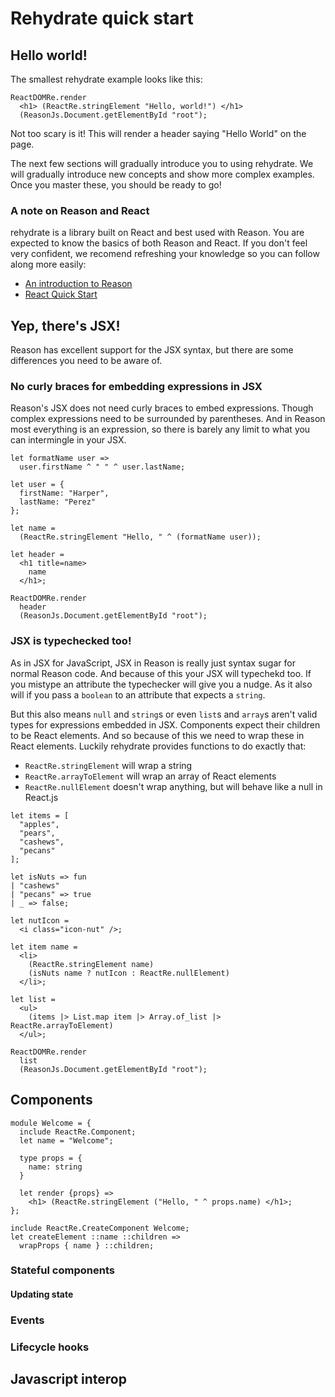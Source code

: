 
# Rehydrate quick start

## Hello world!

The smallest rehydrate example looks like this:

```reason
ReactDOMRe.render
  <h1> (ReactRe.stringElement "Hello, world!") </h1>
  (ReasonJs.Document.getElementById "root");
```

Not too scary is it! This will render a header saying "Hello World" on the page.

The next few sections will gradually introduce you to using rehydrate. We will gradually introduce new concepts and show more complex examples. Once you master these, you should be ready to go!

### A note on Reason and React

rehydrate is a library built on React and best used with Reason. You are expected to know the basics of both Reason and React. If you don't feel very confident, we recomend refreshing your knowledge so you can follow along more easily:
* [An introduction to Reason](https://kennetpostigo.gitbooks.io/an-introduction-to-reason/content/)
* [React Quick Start](https://facebook.github.io/react/docs/hello-world.html)


## Yep, there's JSX!

Reason has excellent support for the JSX syntax, but there are some differences you need to be aware of.


### No curly braces for embedding expressions in JSX

Reason's JSX does not need curly braces to embed expressions. Though complex expressions need to be surrounded by parentheses. And in Reason most everything is an expression, so there is barely any limit to what you can intermingle in your JSX.

```reason
let formatName user =>
  user.firstName ^ " " ^ user.lastName;

let user = {
  firstName: "Harper",
  lastName: "Perez"
};

let name =
  (ReactRe.stringElement "Hello, " ^ (formatName user));

let header =
  <h1 title=name>
    name
  </h1>;

ReactDOMRe.render
  header
  (ReasonJs.Document.getElementById "root");
```


### JSX is typechecked too!

As in JSX for JavaScript, JSX in Reason is really just syntax sugar for normal Reason code. And because of this your JSX will typechekd too. If you mistype an attribute the typechecker will give you a nudge. As it also will if you pass a `boolean` to an attribute that expects a `string`.

But this also means `null` and `string`s or even `list`s and `array`s aren't valid types for expressions embedded in JSX. Components expect their children to be React elements. And so because of this we need to wrap these in React elements. Luckily rehydrate provides functions to do exactly that:

* `ReactRe.stringElement` will wrap a string
* `ReactRe.arrayToElement` will wrap an array of React elements
* `ReactRe.nullElement` doesn't wrap anything, but will behave like a null in React.js

```reason
let items = [
  "apples",
  "pears",
  "cashews",
  "pecans"
];

let isNuts => fun
| "cashews"
| "pecans" => true
| _ => false;

let nutIcon =
  <i class="icon-nut" />;

let item name =
  <li>
    (ReactRe.stringElement name)
    (isNuts name ? nutIcon : ReactRe.nullElement)
  </li>;

let list =
  <ul>
    (items |> List.map item |> Array.of_list |> ReactRe.arrayToElement)
  </ul>;

ReactDOMRe.render
  list
  (ReasonJs.Document.getElementById "root");
```

## Components

```reason
module Welcome = {
  include ReactRe.Component;
  let name = "Welcome";
  
  type props = {
    name: string
  }
  
  let render {props} =>
    <h1> (ReactRe.stringElement ("Hello, " ^ props.name) </h1>;
};

include ReactRe.CreateComponent Welcome;
let createElement ::name ::children =>
  wrapProps { name } ::children;
```

### Stateful components

#### Updating state

### Events

### Lifecycle hooks

## Javascript interop
